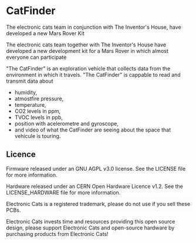 # CatFinder


The electronic cats team in conjunction with The Inventor's House, have developed a new Mars Rover Kit 

The electronic cats team together with The Inventor's House have developed a new development kit for a Mars Rover in which almost everyone can participate

"The CatFinder" is an exploration vehicle that collects data from the environment in which it travels.
"The CatFinder" is cappable to read and transmit data about 
- humidity, 
- atmostfire pressure, 
- temperature, 
- CO2 levels in ppm, 
- TVOC levels in ppb, 
- position with acelerometre and gyroscope, 
- and video of what the CatFinder are seeing about the space that vehicule is touring.

## Licence ##

Firmware released under an GNU AGPL v3.0 license. See the LICENSE file for more information.

Hardware released under an CERN Open Hardware Licence v1.2. See the LICENSE_HARDWARE file for more information.

Electronic Cats is a registered trademark, please do not use if you sell these PCBs.

Electronic Cats invests time and resources providing this open source design, please support Electronic Cats and open-source hardware by purchasing products from Electronic Cats!
